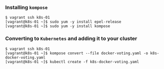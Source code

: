 ### Installing `kompose`

```
$ vagrant ssh k8s-01
[vagrant@k8s-01 ~]$ sudo yum -y install epel-release
[vagrant@k8s-01 ~]$ sudo yum -y install kompose
```

### Converting to `Kubernetes` and adding it to your cluster
```
$ vagrant ssh k8s-01
[vagrant@k8s-01 ~]$ kompose convert --file docker-voting.yaml -o k8s-docker-voting.yaml
[vagrant@k8s-01 ~]$ kubectl create -f k8s-docker-voting.yaml
```
